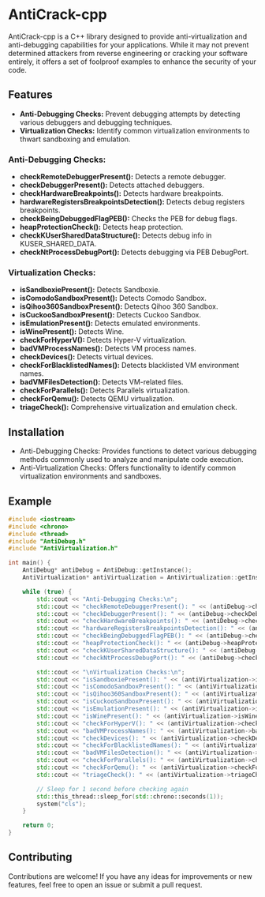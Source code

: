 # AntiCrack-cpp

AntiCrack-cpp is a C++ library designed to provide anti-virtualization and anti-debugging capabilities for your applications. While it may not prevent determined attackers from reverse engineering or cracking your software entirely, it offers a set of foolproof examples to enhance the security of your code.

## Features

- **Anti-Debugging Checks:** Prevent debugging attempts by detecting various debuggers and debugging techniques.
- **Virtualization Checks:** Identify common virtualization environments to thwart sandboxing and emulation.

### Anti-Debugging Checks:
- **checkRemoteDebuggerPresent():** Detects a remote debugger.
- **checkDebuggerPresent():** Detects attached debuggers.
- **checkHardwareBreakpoints():** Detects hardware breakpoints.
- **hardwareRegistersBreakpointsDetection():** Detects debug registers breakpoints.
- **checkBeingDebuggedFlagPEB():** Checks the PEB for debug flags.
- **heapProtectionCheck():** Detects heap protection.
- **checkKUserSharedDataStructure():** Detects debug info in KUSER_SHARED_DATA.
- **checkNtProcessDebugPort():** Detects debugging via PEB DebugPort.

### Virtualization Checks:
- **isSandboxiePresent():** Detects Sandboxie.
- **isComodoSandboxPresent():** Detects Comodo Sandbox.
- **isQihoo360SandboxPresent():** Detects Qihoo 360 Sandbox.
- **isCuckooSandboxPresent():** Detects Cuckoo Sandbox.
- **isEmulationPresent():** Detects emulated environments.
- **isWinePresent():** Detects Wine.
- **checkForHyperV():** Detects Hyper-V virtualization.
- **badVMProcessNames():** Detects VM process names.
- **checkDevices():** Detects virtual devices.
- **checkForBlacklistedNames():** Detects blacklisted VM environment names.
- **badVMFilesDetection():** Detects VM-related files.
- **checkForParallels():** Detects Parallels virtualization.
- **checkForQemu():** Detects QEMU virtualization.
- **triageCheck():** Comprehensive virtualization and emulation check.


## Installation

- Anti-Debugging Checks: Provides functions to detect various debugging methods commonly used to analyze and manipulate code execution.
- Anti-Virtualization Checks: Offers functionality to identify common virtualization environments and sandboxes.

## Example

```cpp
#include <iostream>
#include <chrono>
#include <thread>
#include "AntiDebug.h"
#include "AntiVirtualization.h" 

int main() {
	AntiDebug* antiDebug = AntiDebug::getInstance();
	AntiVirtualization* antiVirtualization = AntiVirtualization::getInstance(); 

	while (true) {
		std::cout << "Anti-Debugging Checks:\n";
		std::cout << "checkRemoteDebuggerPresent(): " << (antiDebug->checkRemoteDebuggerPresent() ? "true" : "false") << "\n";
		std::cout << "checkDebuggerPresent(): " << (antiDebug->checkDebuggerPresent() ? "true" : "false") << "\n";
		std::cout << "checkHardwareBreakpoints(): " << (antiDebug->checkHardwareBreakpoints() ? "true" : "false") << "\n";
		std::cout << "hardwareRegistersBreakpointsDetection(): " << (antiDebug->hardwareRegistersBreakpointsDetection() ? "true" : "false") << "\n";
		std::cout << "checkBeingDebuggedFlagPEB(): " << (antiDebug->checkBeingDebuggedFlagPEB() ? "true" : "false") << "\n";
		std::cout << "heapProtectionCheck(): " << (antiDebug->heapProtectionCheck() ? "true" : "false") << "\n";
		std::cout << "checkKUserSharedDataStructure(): " << (antiDebug->checkKUserSharedDataStructure() ? "true" : "false") << "\n";
		std::cout << "checkNtProcessDebugPort(): " << (antiDebug->checkNtProcessDebugPort() ? "true" : "false") << "\n";

		std::cout << "\nVirtualization Checks:\n";
		std::cout << "isSandboxiePresent(): " << (antiVirtualization->isSandboxiePresent() ? "true" : "false") << "\n";
		std::cout << "isComodoSandboxPresent(): " << (antiVirtualization->isComodoSandboxPresent() ? "true" : "false") << "\n";
		std::cout << "isQihoo360SandboxPresent(): " << (antiVirtualization->isQihoo360SandboxPresent() ? "true" : "false") << "\n";
		std::cout << "isCuckooSandboxPresent(): " << (antiVirtualization->isCuckooSandboxPresent() ? "true" : "false") << "\n";
		std::cout << "isEmulationPresent(): " << (antiVirtualization->isEmulationPresent() ? "true" : "false") << "\n";
		std::cout << "isWinePresent(): " << (antiVirtualization->isWinePresent() ? "true" : "false") << "\n";
		std::cout << "checkForHyperV(): " << (antiVirtualization->checkForHyperV() ? "true" : "false") << "\n";
		std::cout << "badVMProcessNames(): " << (antiVirtualization->badVMProcessNames() ? "true" : "false") << "\n";
		std::cout << "checkDevices(): " << (antiVirtualization->checkDevices() ? "true" : "false") << "\n";
		std::cout << "checkForBlacklistedNames(): " << (antiVirtualization->checkForBlacklistedNames() ? "true" : "false") << "\n";
		std::cout << "badVMFilesDetection(): " << (antiVirtualization->badVMFilesDetection() ? "true" : "false") << "\n";
		std::cout << "checkForParallels(): " << (antiVirtualization->checkForParallels() ? "true" : "false") << "\n";
		std::cout << "checkForQemu(): " << (antiVirtualization->checkForQemu() ? "true" : "false") << "\n";
		std::cout << "triageCheck(): " << (antiVirtualization->triageCheck() ? "true" : "false") << "\n";

		// Sleep for 1 second before checking again
		std::this_thread::sleep_for(std::chrono::seconds(1));
		system("cls");
	}

	return 0;
}
```
## Contributing

Contributions are welcome! If you have any ideas for improvements or new features, feel free to open an issue or submit a pull request.

